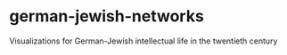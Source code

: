 # german-jewish-networks
Visualizations for German-Jewish intellectual life in the twentieth century
